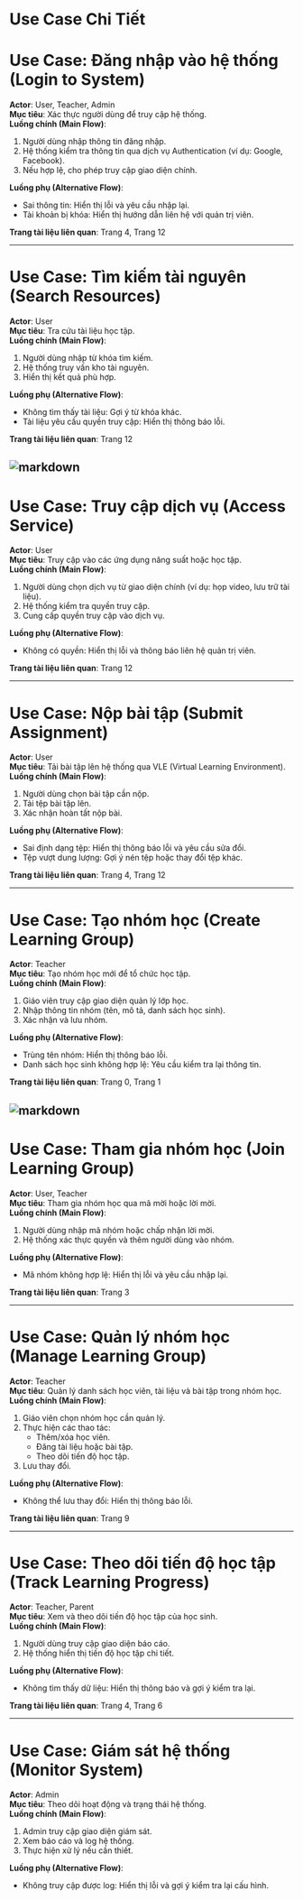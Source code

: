 # Use Case Chi Tiết

# Use Case: Đăng nhập vào hệ thống (Login to System)
**Actor**: User, Teacher, Admin  
**Mục tiêu**: Xác thực người dùng để truy cập hệ thống.  
**Luồng chính (Main Flow)**:
1. Người dùng nhập thông tin đăng nhập.
2. Hệ thống kiểm tra thông tin qua dịch vụ Authentication (ví dụ: Google, Facebook).
3. Nếu hợp lệ, cho phép truy cập giao diện chính.

**Luồng phụ (Alternative Flow)**:
- Sai thông tin: Hiển thị lỗi và yêu cầu nhập lại.
- Tài khoản bị khóa: Hiển thị hướng dẫn liên hệ với quản trị viên.

**Trang tài liệu liên quan**: Trang 4, Trang 12

---

# Use Case: Tìm kiếm tài nguyên (Search Resources)
**Actor**: User  
**Mục tiêu**: Tra cứu tài liệu học tập.  
**Luồng chính (Main Flow)**:
1. Người dùng nhập từ khóa tìm kiếm.
2. Hệ thống truy vấn kho tài nguyên.
3. Hiển thị kết quả phù hợp.

**Luồng phụ (Alternative Flow)**:
- Không tìm thấy tài liệu: Gợi ý từ khóa khác.
- Tài liệu yêu cầu quyền truy cập: Hiển thị thông báo lỗi.

**Trang tài liệu liên quan**: Trang 12

![markdown](https://www.planttext.com/plantuml/png/b5LFIzn07BtFf_XX3ruK5bUBNSAYgxkjYANKxGSO9qCo99c9auabH-cXXvuyIUb5MQHWAnJQInEAXvH-Z_a4_GeboQuxkvke9QUyUU_D-_q9-PlTRaKAInK7Fbg6Guzn8Au09V8B3aSw-mWsmux40OeynaCiSG17c7YE536tTuGl93mPR1IFmOZeSKmveTjIYhT3bn6FqoY2jIRAs6UzjzbhzmnIYALYX8MOgvwGDfLZubh_wU3PHWDnFjrkgx_PRnjaJ9IGCtw3zUrsgxL0MQXpiDlUN4EeF8Kt4PK8BSDEVadWzvdEpXYeFzzqDk8Ez0ePbiaAx0YkfF1NeCyLKmaoeiBI8SMIk1Fo4k08AkWLTYXOrkIaswtJZQrzAWtb50JB6h_Cor_JICIIK1WmRe_L4wo2mBAsmz1d12icE1nIUS88RVAPCG3Bgagj3rtmObz5HkGnSa-zVIc5X0CQHTYfRYkHWyYvHxHdqp87762E7HfGhahf19_2ZTMYOiYmsZMdqe6NhavlGb0w-mAUct_7eFAl0NXCfxS1CgXtGcCe7NYkinjslzhWhtRdHzE1uLG0AhzWm9quoQyvdEZiascDvgI6MM4ZumHET7h5PrmGzbLrXN9rUfLKXpxJsViO0S3KeZQRrEce278Adavl5Hp71T3aCGrMqwb6hsc_2g-wdirkLWTUC9szuqL5sOT7c4s4gztoEvytCAg1qCr_WgkpKOYe7r7OT_CVtAby6nfO5_XkeSi56J78Vvaxuhdv9Id5TyI6R4wZkemtDA8d-NKCHAUVOpYE4vsTSb35Jf1YlnT6NVFTT62_k3e09N6JnTwYxB-ctM3xG0zdnrMDv2Y_5E3hx9mrcJxKsqSPKMwZBShjuf_w3m00__y30000)
---

# Use Case: Truy cập dịch vụ (Access Service)
**Actor**: User  
**Mục tiêu**: Truy cập vào các ứng dụng năng suất hoặc học tập.  
**Luồng chính (Main Flow)**:
1. Người dùng chọn dịch vụ từ giao diện chính (ví dụ: họp video, lưu trữ tài liệu).
2. Hệ thống kiểm tra quyền truy cập.
3. Cung cấp quyền truy cập vào dịch vụ.

**Luồng phụ (Alternative Flow)**:
- Không có quyền: Hiển thị lỗi và thông báo liên hệ quản trị viên.

**Trang tài liệu liên quan**: Trang 12

---

# Use Case: Nộp bài tập (Submit Assignment)
**Actor**: User  
**Mục tiêu**: Tải bài tập lên hệ thống qua VLE (Virtual Learning Environment).  
**Luồng chính (Main Flow)**:
1. Người dùng chọn bài tập cần nộp.
2. Tải tệp bài tập lên.
3. Xác nhận hoàn tất nộp bài.

**Luồng phụ (Alternative Flow)**:
- Sai định dạng tệp: Hiển thị thông báo lỗi và yêu cầu sửa đổi.
- Tệp vượt dung lượng: Gợi ý nén tệp hoặc thay đổi tệp khác.

**Trang tài liệu liên quan**: Trang 4, Trang 12

---

# Use Case: Tạo nhóm học (Create Learning Group)
**Actor**: Teacher  
**Mục tiêu**: Tạo nhóm học mới để tổ chức học tập.  
**Luồng chính (Main Flow)**:
1. Giáo viên truy cập giao diện quản lý lớp học.
2. Nhập thông tin nhóm (tên, mô tả, danh sách học sinh).
3. Xác nhận và lưu nhóm.

**Luồng phụ (Alternative Flow)**:
- Trùng tên nhóm: Hiển thị thông báo lỗi.
- Danh sách học sinh không hợp lệ: Yêu cầu kiểm tra lại thông tin.

**Trang tài liệu liên quan**: Trang 0, Trang 1

![markdown](https://www.planttext.com/plantuml/png/Z5I_ZjCm7Dxz59-E1QIx5-XmEi5GAgfRQ2KOSucfBPnVYkCKTKGCDo06nC30qgZRIIUGk2aHki68z_0Jy0eeJaBJDbHT4Ylv_kJtVNR-bFSNgGcqoMB5Wj0a6XCUX89hngwIZA90Bp4T8KXnCkQ19acpeKwo-NHqWWTZEHFciSeu2nCoEb5uKjyLr_kKpRkMEjIS4-Daf5d2O_PPBVObLofvsuAVcopYP3oyMUy0MJC7piun7GqmqTaIeIjkvvZ9844aNNbDU9EvOarGzYT8s1yncuugHaCUuAbqvNk24QxyW5U9Zc5SaISr6CAL7yCzgqlXROozeHftYjZULSJrAQA015ARXw9c8vKa6jTDGWCygunZ61t0s5lowFKSofNNMyhzUYnG1fUkkCywu8u40z0jw-oypd-0IMUys9LV9HR-6hdo6rGLMkR9TLqx7pt-_Js34VQEPZ2oiUtngbBosDfdOLSmsXNhokjTAt1bywHQhqWWh9umhbA-FzMlJtODuyhFvBkH__7RQh9heLpvHUBX0SL7Z5FKpRGtzCFnDhjqgrW_jx0tSLTbOLTD_bwbtUcRXeOsfmE4eueHcwtIdzRaY0xwKtXTCm-6SKmVHwettUmSmHSs3q7LEIIVilgtsHYxu1HLlxk_0000__y30000)
---

# Use Case: Tham gia nhóm học (Join Learning Group)
**Actor**: User, Teacher  
**Mục tiêu**: Tham gia nhóm học qua mã mời hoặc lời mời.  
**Luồng chính (Main Flow)**:
1. Người dùng nhập mã nhóm hoặc chấp nhận lời mời.
2. Hệ thống xác thực quyền và thêm người dùng vào nhóm.

**Luồng phụ (Alternative Flow)**:
- Mã nhóm không hợp lệ: Hiển thị lỗi và yêu cầu nhập lại.

**Trang tài liệu liên quan**: Trang 3

---

# Use Case: Quản lý nhóm học (Manage Learning Group)
**Actor**: Teacher  
**Mục tiêu**: Quản lý danh sách học viên, tài liệu và bài tập trong nhóm học.  
**Luồng chính (Main Flow)**:
1. Giáo viên chọn nhóm học cần quản lý.
2. Thực hiện các thao tác:
   - Thêm/xóa học viên.
   - Đăng tài liệu hoặc bài tập.
   - Theo dõi tiến độ học tập.
3. Lưu thay đổi.

**Luồng phụ (Alternative Flow)**:
- Không thể lưu thay đổi: Hiển thị thông báo lỗi.

**Trang tài liệu liên quan**: Trang 9

---

# Use Case: Theo dõi tiến độ học tập (Track Learning Progress)
**Actor**: Teacher, Parent  
**Mục tiêu**: Xem và theo dõi tiến độ học tập của học sinh.  
**Luồng chính (Main Flow)**:
1. Người dùng truy cập giao diện báo cáo.
2. Hệ thống hiển thị tiến độ học tập chi tiết.

**Luồng phụ (Alternative Flow)**:
- Không tìm thấy dữ liệu: Hiển thị thông báo và gợi ý kiểm tra lại.

**Trang tài liệu liên quan**: Trang 4, Trang 6

---

# Use Case: Giám sát hệ thống (Monitor System)
**Actor**: Admin  
**Mục tiêu**: Theo dõi hoạt động và trạng thái hệ thống.  
**Luồng chính (Main Flow)**:
1. Admin truy cập giao diện giám sát.
2. Xem báo cáo và log hệ thống.
3. Thực hiện xử lý nếu cần thiết.

**Luồng phụ (Alternative Flow)**:
- Không truy cập được log: Hiển thị lỗi và gợi ý kiểm tra lại cấu hình.

